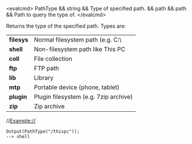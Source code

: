 \<evalcmd\> PathType && string && Type of specified path. && path && path && Path to query the type of. \</evalcmd\>

Returns the type of the specified path. Types are:

|             |                                       |
|-------------|---------------------------------------|
| **filesys** | Normal filesystem path (e.g. C:\\     |
| **shell**   | Non-filesystem path like This PC      |
| **coll**    | File collection                       |
| **ftp**     | FTP path                              |
| **lib**     | Library                               |
| **mtp**     | Portable device (phone, tablet)       |
| **plugin**  | Plugin filesystem (e.g. 7zip archive) |
| **zip**     | Zip archive                           |

//<Example://>

    Output(PathType("/thispc"));
    --> shell
